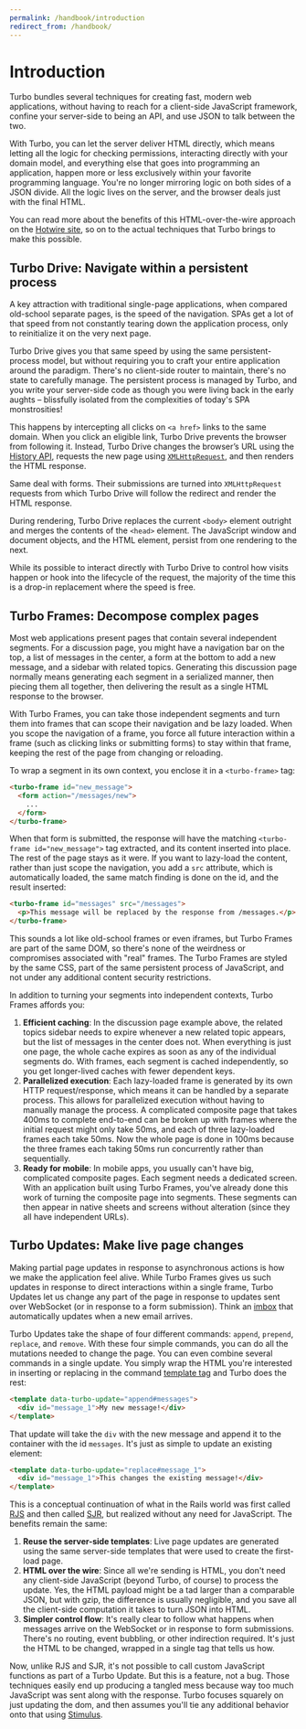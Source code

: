 ```yaml
---
permalink: /handbook/introduction
redirect_from: /handbook/
---
```


# Introduction

Turbo bundles several techniques for creating fast, modern web applications, without having to reach for a client-side JavaScript framework, confine your server-side to being an API, and use JSON to talk between the two.

With Turbo, you can let the server deliver HTML directly, which means letting all the logic for checking permissions, interacting directly with your domain model, and everything else that goes into programming an application, happen more or less exclusively within your favorite programming language. You're no longer mirroring logic on both sides of a JSON divide. All the logic lives on the server, and the browser deals just with the final HTML.

You can read more about the benefits of this HTML-over-the-wire approach on the <a href="https://hotwire.dev/">Hotwire site</a>, so on to the actual techniques that Turbo brings to make this possible.

## Turbo Drive: Navigate within a persistent process

A key attraction with traditional single-page applications, when compared old-school separate pages, is the speed of the navigation. SPAs get a lot of that speed from not constantly tearing down the application process, only to reinitialize it on the very next page. 

Turbo Drive gives you that same speed by using the same persistent-process model, but without requiring you to craft your entire application around the paradigm. There's no client-side router to maintain, there's no state to carefully manage. The persistent process is managed by Turbo, and you write your server-side code as though you were living back in the early aughts – blissfully isolated from the complexities of today's SPA monstrosities!

This happens by intercepting all clicks on `<a href>` links to the same domain. When you click an eligible link, Turbo Drive prevents the browser from following it. Instead, Turbo Drive changes the browser’s URL using the <a href="https://developer.mozilla.org/en-US/docs/Web/API/History">History API</a>, requests the new page using <a href="https://developer.mozilla.org/en-US/docs/Web/API/XMLHttpRequest">`XMLHttpRequest`</a>, and then renders the HTML response.

Same deal with forms. Their submissions are turned into `XMLHttpRequest` requests from which Turbo Drive will follow the redirect and render the HTML response.

During rendering, Turbo Drive replaces the current `<body>` element outright and merges the contents of the `<head>` element. The JavaScript window and document objects, and the HTML <html> element, persist from one rendering to the next.

While its possible to interact directly with Turbo Drive to control how visits happen or hook into the lifecycle of the request, the majority of the time this is a drop-in replacement where the speed is free.


## Turbo Frames: Decompose complex pages

Most web applications present pages that contain several independent segments. For a discussion page, you might have a navigation bar on the top, a list of messages in the center, a form at the bottom to add a new message, and a sidebar with related topics. Generating this discussion page normally means generating each segment in a serialized manner, then piecing them all together, then delivering the result as a single HTML response to the browser.

With Turbo Frames, you can take those independent segments and turn them into frames that can scope their navigation and be lazy loaded. When you scope the navigation of a frame, you force all future interaction within a frame (such as clicking links or submitting forms) to stay within that frame, keeping the rest of the page from changing or reloading.

To wrap a segment in its own context, you enclose it in a `<turbo-frame>` tag:

```html
<turbo-frame id="new_message">
  <form action="/messages/new">
    ...
  </form>
</turbo-frame>
```

When that form is submitted, the response will have the matching `<turbo-frame id="new_message">` tag extracted, and its content inserted into place. The rest of the page stays as it were. If you want to lazy-load the content, rather than just scope the navigation, you add a `src` attribute, which is automatically loaded, the same match finding is done on the id, and the result inserted:

```html
<turbo-frame id="messages" src="/messages">
  <p>This message will be replaced by the response from /messages.</p>
</turbo-frame>
```

This sounds a lot like old-school frames or even iframes, but Turbo Frames are part of the same DOM, so there's none of the weirdness or compromises associated with "real" frames. The Turbo Frames are styled by the same CSS, part of the same persistent process of JavaScript, and not under any additional content security restrictions.

In addition to turning your segments into independent contexts, Turbo Frames affords you:

1. **Efficient caching**: In the discussion page example above, the related topics sidebar needs to expire whenever a new related topic appears, but the list of messages in the center does not. When everything is just one page, the whole cache expires as soon as any of the individual segments do. With frames, each segment is cached independently, so you get longer-lived caches with fewer dependent keys.
1. **Parallelized execution**: Each lazy-loaded frame is generated by its own HTTP request/response, which means it can be handled by a separate process. This allows for parallelized execution without having to manually manage the process. A complicated composite page that takes 400ms to complete end-to-end can be broken up with frames where the initial request might only take 50ms, and each of three lazy-loaded frames each take 50ms. Now the whole page is done in 100ms because the three frames each taking 50ms run concurrently rather than sequentially.
1. **Ready for mobile**: In mobile apps, you usually can't have big, complicated composite pages. Each segment needs a dedicated screen. With an application built using Turbo Frames, you've already done this work of turning the composite page into segments. These segments can then appear in native sheets and screens without alteration (since they all have independent URLs).


## Turbo Updates: Make live page changes

Making partial page updates in response to asynchronous actions is how we make the application feel alive. While Turbo Frames gives us such updates in response to direct interactions within a single frame, Turbo Updates let us change any part of the page in response to updates sent over WebSocket (or in response to a form submission). Think an <a href="http://itsnotatypo.com">imbox</a> that automatically updates when a new email arrives. 

Turbo Updates take the shape of four different commands: `append`, `prepend`, `replace`, and `remove`. With these four simple commands, you can do all the mutations needed to change the page. You can even combine several commands in a single update. You simply wrap the HTML you're interested in inserting or replacing in the command <a href="https://developer.mozilla.org/en-US/docs/Web/HTML/Element/template">template tag</a> and Turbo does the rest:

```html
<template data-turbo-update="append#messages">
  <div id="message_1">My new message!</div>
</template>
```

That update will take the `div` with the new message and append it to the container with the id `messages`. It's just as simple to update an existing element:

```html
<template data-turbo-update="replace#message_1">
  <div id="message_1">This changes the existing message!</div>
</template>
```

This is a conceptual continuation of what in the Rails world was first called <a href="https://weblog.rubyonrails.org/2006/3/28/rails-1-1-rjs-active-record-respond_to-integration-tests-and-500-other-things/">RJS</a> and then called <a href="https://signalvnoise.com/posts/3697-server-generated-javascript-responses">SJR</a>, but realized without any need for JavaScript. The benefits remain the same:

1. **Reuse the server-side templates**: Live page updates are generated using the same server-side templates that were used to create the first-load page.
1. **HTML over the wire**: Since all we're sending is HTML, you don't need any client-side JavaScript (beyond Turbo, of course) to process the update. Yes, the HTML payload might be a tad larger than a comparable JSON, but with gzip, the difference is usually negligible, and you save all the client-side computation it takes to turn JSON into HTML.
1. **Simpler control flow**: It's really clear to follow what happens when messages arrive on the WebSocket or in response to form submissions. There's no routing, event bubbling, or other indirection required. It's just the HTML to be changed, wrapped in a single tag that tells us how.

Now, unlike RJS and SJR, it's not possible to call custom JavaScript functions as part of a Turbo Update. But this is a feature, not a bug. Those techniques easily end up producing a tangled mess because way too much JavaScript was sent along with the response. Turbo focuses squarely on just updating the dom, and then assumes you'll tie any additional behavior onto that using <a href="https://stimulusjs.org">Stimulus</a>.